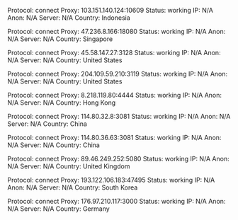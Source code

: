 Protocol: connect
Proxy: 103.151.140.124:10609
Status: working
IP: N/A
Anon: N/A
Server: N/A
Country: Indonesia

Protocol: connect
Proxy: 47.236.8.166:18080
Status: working
IP: N/A
Anon: N/A
Server: N/A
Country: Singapore

Protocol: connect
Proxy: 45.58.147.27:3128
Status: working
IP: N/A
Anon: N/A
Server: N/A
Country: United States

Protocol: connect
Proxy: 204.109.59.210:3119
Status: working
IP: N/A
Anon: N/A
Server: N/A
Country: United States

Protocol: connect
Proxy: 8.218.119.80:4444
Status: working
IP: N/A
Anon: N/A
Server: N/A
Country: Hong Kong

Protocol: connect
Proxy: 114.80.32.8:3081
Status: working
IP: N/A
Anon: N/A
Server: N/A
Country: China

Protocol: connect
Proxy: 114.80.36.63:3081
Status: working
IP: N/A
Anon: N/A
Server: N/A
Country: China

Protocol: connect
Proxy: 89.46.249.252:5080
Status: working
IP: N/A
Anon: N/A
Server: N/A
Country: United Kingdom

Protocol: connect
Proxy: 193.122.106.183:47495
Status: working
IP: N/A
Anon: N/A
Server: N/A
Country: South Korea

Protocol: connect
Proxy: 176.97.210.117:3000
Status: working
IP: N/A
Anon: N/A
Server: N/A
Country: Germany

